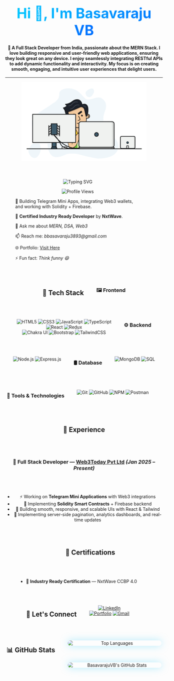 <!-- HEADER SECTION -->
<h1 align="center">
  <span style="background: linear-gradient(90deg, #00C6FF, #0072FF); -webkit-background-clip: text; color: transparent; font-size: 2.8rem;">
    Hi 👋, I'm Basavaraju VB
  </span>
</h1>

<h4 align="center">
  🚀 A <strong>Full Stack Developer</strong> from India, passionate about the <strong>MERN Stack</strong>.  
 I love building responsive and user-friendly web applications, ensuring they look great on any device. I enjoy seamlessly integrating RESTful APIs to add dynamic functionality and interactivity. My focus is on creating smooth, engaging, and intuitive user experiences that delight users.
</h4>

---

<!-- INTRO SECTION -->
<div align="center" style="display: flex; justify-content: center; align-items: flex-start; gap: 40px; flex-wrap: wrap;">

  <!-- Image -->
  <div>
    <img alt="Coding" width="400" src="https://raw.githubusercontent.com/rajpratyush/rajpratyush/master/me_1.gif">
  </div>

  <!-- Typing & Stats -->
  <div>
    <p align="center">
      <img src="https://readme-typing-svg.demolab.com?font=Fira+Code&weight=800&pause=1000&color=00FFFF&background=B3FFE500&center=true&vCenter=true&random=false&width=500&lines=Full+Stack+Web+Developer;600%2B+Hours+of+Coding+Experience;Industry+Ready+Certified+by+NxtWave;Web3+%26+MERN+Stack+Developer" alt="Typing SVG" />
    </p>

   <p align="center">
      <img src="https://komarev.com/ghpvc/?username=BasavarajuVB&label=Profile%20Views&color=0e75b6&style=flat-square" alt="Profile Views" /> 
    </p>

  <div align="left" style="max-width: 400px; margin: 0 auto;">
    <p>🧠 Building Telegram Mini Apps, integrating Web3 wallets, and working with Solidity + Firebase.</p>
    <p>🏅 <strong>Certified Industry Ready Developer</strong> by <strong>NxtWave</strong>.</p>
    <p>💬 Ask me about <i>MERN, DSA, Web3</i></p>
    <p>📫 Reach me: <i>bbasavaraju3893@gmail.com</i></p>
    <p>🌐 Portfolio: <a href="https://raju-vb.vercel.app/">Visit Here</a></p>
    <p>⚡ Fun fact: <i>Think funny 😄</i></p>
  </div>
</div>

---

## 🚀 Tech Stack  

### 🖼️ Frontend  
![HTML5](https://img.shields.io/badge/HTML5-E34F26?style=for-the-badge&logo=html5&logoColor=white) 
![CSS3](https://img.shields.io/badge/CSS3-1572B6?style=for-the-badge&logo=css3&logoColor=white) 
![JavaScript](https://img.shields.io/badge/JavaScript-F7DF1E?style=for-the-badge&logo=javascript&logoColor=black) 
![TypeScript](https://img.shields.io/badge/TypeScript-007ACC?style=for-the-badge&logo=typescript&logoColor=white)  
![React](https://img.shields.io/badge/React-20232A?style=for-the-badge&logo=react&logoColor=61DAFB) 
![Redux](https://img.shields.io/badge/Redux-764ABC?style=for-the-badge&logo=redux&logoColor=white)  
![Chakra UI](https://img.shields.io/badge/Chakra--UI-319795?style=for-the-badge&logo=chakra-ui&logoColor=white) 
![Bootstrap](https://img.shields.io/badge/Bootstrap-7952B3?style=for-the-badge&logo=bootstrap&logoColor=white) 
![TailwindCSS](https://img.shields.io/badge/Tailwind_CSS-38B2AC?style=for-the-badge&logo=tailwind-css&logoColor=white) 

### ⚙️ Backend  
![Node.js](https://img.shields.io/badge/Node.js-43853D?style=for-the-badge&logo=node.js&logoColor=white) 
![Express.js](https://img.shields.io/badge/Express.js-000000?style=for-the-badge&logo=express&logoColor=white) 

### 🛢️ Database  
![MongoDB](https://img.shields.io/badge/MongoDB-4EA94B?style=for-the-badge&logo=mongodb&logoColor=white) 
![SQL](https://img.shields.io/badge/SQL-336791?style=for-the-badge&logo=postgresql&logoColor=white)  

### 🧰 Tools & Technologies  
![Git](https://img.shields.io/badge/Git-F05032?style=for-the-badge&logo=git&logoColor=white) 
![GitHub](https://img.shields.io/badge/GitHub-181717?style=for-the-badge&logo=github&logoColor=white) 
![NPM](https://img.shields.io/badge/NPM-CB3837?style=for-the-badge&logo=npm&logoColor=white) 
![Postman](https://img.shields.io/badge/Postman-FF6C37?style=for-the-badge&logo=postman&logoColor=white) 

---

## 🧭 Experience  

### 💼 **Full Stack Developer — [Web3Today Pvt Ltd](https://web3today.io)** *(Jan 2025 – Present)*  
- ⚡ Working on **Telegram Mini Applications** with Web3 integrations  
- 🧠 Implementing **Solidity Smart Contracts** + Firebase backend  
- 🧭 Building smooth, responsive, and scalable UIs with React & Tailwind  
- 📡 Implementing server-side pagination, analytics dashboards, and real-time updates

---

## 🏅 Certifications  
- 🥇 **Industry Ready Certification** — NxtWave CCBP 4.0  

---

## 🤝 Let's Connect  
[![LinkedIn](https://img.shields.io/badge/LinkedIn-0A66C2?style=for-the-badge&logo=linkedin&logoColor=white)](https://www.linkedin.com/in/basavaraju-vb)  
[![Portfolio](https://img.shields.io/badge/Portfolio-00C853?style=for-the-badge&logo=google-chrome&logoColor=white)](https://raju-vb.vercel.app/)
[![Gmail](https://img.shields.io/badge/Gmail-D14836?style=for-the-badge&logo=gmail&logoColor=white)](mailto:bbasavaraju3893@gmail.com)  

---

## 📊 GitHub Stats  

<div align="center" style="display: flex; flex-direction: column; align-items: center; gap: 25px;">

  <!-- Top Languages -->
  <img 
    src="https://github-readme-stats.vercel.app/api/top-langs/?username=basavarajuvb&layout=compact&theme=react&title_color=61dafb&text_color=ffffff&bg_color=0D1117&border_color=61dafb&border_radius=15&hide_border=false" 
    alt="Top Languages"
    width="50%"
    style="min-width:300px; box-shadow: 0 0 25px rgba(97, 218, 251, 0.5); border-radius: 15px;"
  />

  <!-- Main GitHub Stats -->
  <img 
    src="https://github-readme-stats.vercel.app/api?username=basavarajuvb&show_icons=true&theme=react&title_color=61dafb&text_color=ffffff&icon_color=61dafb&bg_color=0D1117&border_color=61dafb&border_radius=15&hide_border=false" 
    alt="BasavarajuVB's GitHub Stats"
    width="70%"
    style="min-width:300px; box-shadow: 0 0 25px rgba(97, 218, 251, 0.5); border-radius: 15px;"
  />

</div>
